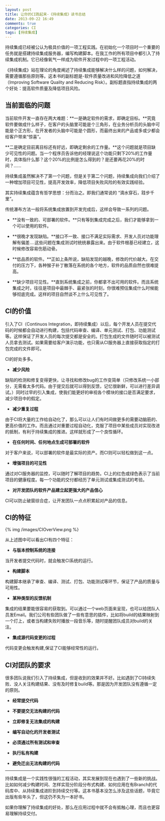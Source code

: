 ```yaml
---
layout: post
title: 让你的CI跑起来-《持续集成》读书总结
date: 2013-09-22 16:49
comments: true
categories: CI
tags: [持续集成] 
---
```




持续集成已经被公认为极具价值的一项工程实践。在初始化一个项目时一个重要的任务就是搭建持续集成服务器，编写构建脚本。在我工作的所有项目中都引入了持续集成机制。它已经像氧气一样成为软件开发过程中的一项工程活动。

<!-- more -->

《持续集成》站在理论的角度阐述了持续集成能够解决什么样的问题，如何解决，需要遵循那些原则等。这本书的副标题是-软件质量改进和风险降低之道（Improving Software Quality and Reducing Risk）。副标题直指持续集成的两个好处：提高软件质量及降低项目风险。

## 当前面临的问题

当前软件开发一直存在两大难题：**一是确定软件的需求，即确定目标。**究竟软件要做成什么样子，在客户的头脑里可能是个三角形，在业务分析员的头脑中可能是个正方形，在开发者的头脑中可能是个圆形，而最终出来的产品或多或少都会给客户带来“惊喜”。

**二是确定目前离目标还有好远，即确定剩余的工作量。**这个问题就是项目缺少可见性的问题。当一个程序员告诉他的经理说这个功能只剩下20%的工作量时，具体指什么那？这个20%的比例是怎么得到的？是还要再花20%的时间？......

持续集成虽然解决不了第一个问题，但是关于第二个问题，持续集成向我们介绍了一种增加项目可见性，提高开发效率，降低项目失败风险的有效实践经验。

其实持续集成蕴含有哲学思想：分而治之。即我们通常说的 “滴水穿石，跬步千里”。

传统瀑布方法一般将系统集成放置到开发完成后，这样会导致一系列的问题。

* **没有一致的、可部署的软件。**只有等到集成完成之后，我们才能够拿到一个可以使用的软件。

* **很晚才发现缺陷。**接口不一致、接口不满足实际需求、开发人员对功能理解有偏差….这些问题在集成测试时统统暴露出来。由于软件根基已经建立，这时候修改容易伤筋动骨。

* **低品质的软件。**正如上条所说，缺陷发现的越晚，修改的代价越大。在交付的压力下，各种猴子补丁散落在系统的各个地方，软件的品质自然也很难提高。

* **缺少项目可见性。**直到系统集成之前，你都拿不出可用的软件。而且系统集成之时，往往是项目中最棘手、最紧张的时刻，你很难预估集成什么时候能够彻底完成。这样的项目自然谈不上什么可见性了。

## CI的价值

引入了CI（Continuos Integration，即持续集成）以后，每个开发人员在提交代码的时候都会自动进行构建，包括代码审查、编译、单元测试、打包、功能测试等。这样保证了开发人员的每次提交都是安全的。打包生成的文件随时可以被测试人员拿去测试。如果需要给客户演示功能，也只需从CI服务器上直接获取指定的打包完成的文件即可。

CI的好处多多。

* **减少风险**
   
缺陷的检测和修复变得更快，让寻找和修改bug的工作变简单（只修改系统一小部分，无需看太多代码。由于提交后就可以得到反馈，记忆很新鲜，可以进行差异调试。）同时过早的引入集成，使我们能更好的审视各个模块的接口是否满足要求，减少项目中的假定。

* **减少重复过程**

由于CI将大量的工作给自动化了，那么可以让人们有时间做更多的需要动脑筋的、更高价值的工作。而且通过对重要过程自动化，克服了项目中某些成员对实现改进的抵制，有利于持续集成的推进。这样就形成了一个良性循环。

* **在任何时间、任何地点生成可部署的软件**

对于客户来说，可以部署的软件是最实际的资产。而CI则可以轻松做到这一点。


* **增强项目的可见性**

通过对CI服务器的监控，可以随时了解项目的趋势。CI上的红色或绿色表示了当前项目的健康程度。每一个功能的交付都经历了单元测试或集成测试的考验。

* **对开发团队的软件产品建立起更强大的产品信心**

CI可以防止破窗综合症，让开发团队一点点积累起对产品的信息。

## CI的特征

{% img /images/CIOverView.png %}

从上述图中可以看出CI有四个特征：

* **与版本控制系统的连接**

当开发者提交代码时，就会触发CI系统的运行。

* **构建脚本**

构建脚本继承了审查、编译、测试、打包、功能测试等环节，保证了产品的质量与可用性。

* **某种类型的反馈机制**

集成的结果要能很容易的获取到。可以通过一个web页面来呈现，也可以给团队人员发Email。我们公司有些团队做了一些有意思的插件，比如将build的结果映射到一个灯上，或者当构建失败时播放一段音乐等，随时提醒团队成员对build的关注。

* **集成源代码变更的过程**

代码变更会触发构建,保证了CI能够经常性的运行。

## CI对团队的要求

很多团队说我们引入了持续集成，但是收到的效果并不好。比如遇到了CI持续失败、没人关注构建结果、没有及时修复build等。那是因为开发团队没有遵循一定的原则。

* **经常提交代码**

* **不要提交无法构建的代码**
  
* **立即修复无法集成的构建**

* **编写自动化的开发者测试**

* **必须通过所有测试和审查**

* **执行私有构建**

* **避免迁出无法构建的代码**

--------------------------------------------------------------

持续集成是一个实践性很强的工程活动，其实发展到现在也遇到了一些新的挑战。比如如何减少构建时间、怎样实现分阶段分布式构建、如何应用在有Branch的代码库中、从持续集成进阶到持续交付等。这本书基本没怎么涉及这些话题，毕竟它出版有些年头了，但这仍不失为一本好书。

如果你理解了持续集成的好处，那么在应用过程中就不会有抵触心理，而且也更容易理解持续交付。
